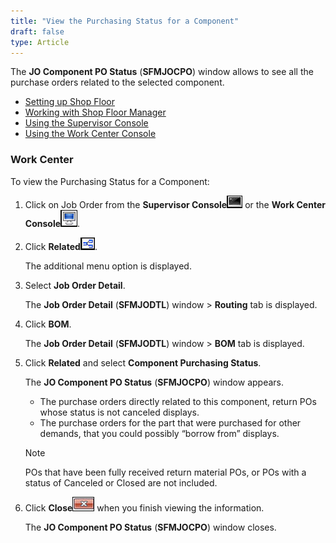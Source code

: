 ```yaml
---
title: "View the Purchasing Status for a Component"
draft: false
type: Article
---
```


The **JO Component PO Status** (**SFMJOCPO**) window allows to see all the purchase orders related to the selected component.

-  [Setting up Shop Floor](setting-up-shop-floor-manager.md)
- [Working with Shop Floor Manager](working-with-shop-floor-manager.md)
- [Using the Supervisor Console](using-the-supervisor-console.md)
- [Using the Work Center Console](using-the-work-center-console.md)

### Work Center

To view the Purchasing Status for a Component:

1.  Click on Job Order from the **Supervisor Console**![](../assets/shop-floor-manager/picture9.png) or the **Work Center Console**![](../assets/shop-floor-manager/picture10.png).

1.  Click **Related**![](../assets/shop-floor-manager/picture12.png).

    The additional menu option is displayed.

2.  Select **Job Order Detail**.

    The **Job Order Detail** (**SFMJODTL**) window > **Routing** tab is displayed.

3.  Click **BOM**.

    The **Job Order Detail** (**SFMJODTL**) window > **BOM** tab is displayed.

4.  Click **Related** and select **Component Purchasing Status**.

    The **JO Component PO Status** (**SFMJOCPO**) window appears.

    -   The purchase orders directly related to this component, return POs whose status is not canceled displays.
    -   The purchase orders for the part that were purchased for other demands, that you could possibly “borrow from” displays.

    >[!note]
    >POs that have been fully received return material POs, or POs with a status of Canceled or Closed are not included.

1.  Click **Close**![](../assets/shop-floor-manager/picture17.png) when you finish viewing the information.

    The **JO Component PO Status** (**SFMJOCPO**) window closes.